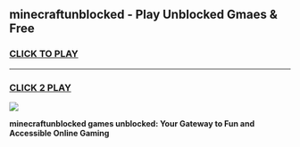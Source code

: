 
## minecraftunblocked - Play Unblocked Gmaes & Free
<h3>
<a href="https://news.freeplayer.one?title=minecraftunblocked&ref=16F">CLICK TO PLAY</a></h3>
<hr>

<h3>
<a href="https://news.freeplayer.one?title=minecraftunblocked&ref=16F">CLICK 2 PLAY</a>
  
</h3>

<a href="https://news.freeplayer.one?title=minecraftunblocked&ref=16F/"><img src="https://clearcache.store/games.png"></a>


**minecraftunblocked games unblocked: Your Gateway to Fun and Accessible Online Gaming**
